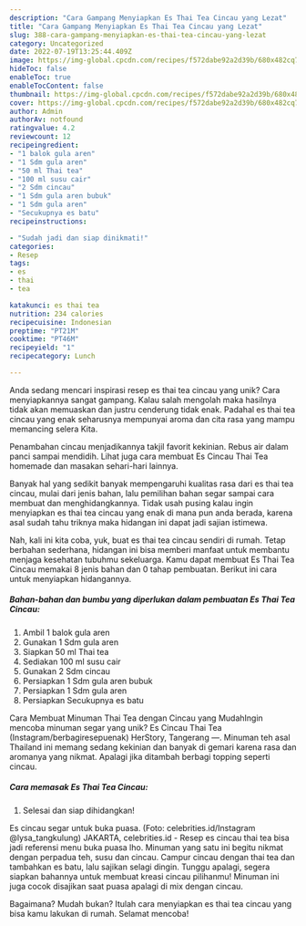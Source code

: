 ```yaml
---
description: "Cara Gampang Menyiapkan Es Thai Tea Cincau yang Lezat"
title: "Cara Gampang Menyiapkan Es Thai Tea Cincau yang Lezat"
slug: 388-cara-gampang-menyiapkan-es-thai-tea-cincau-yang-lezat
category: Uncategorized
date: 2022-07-19T13:25:44.409Z
image: https://img-global.cpcdn.com/recipes/f572dabe92a2d39b/680x482cq70/es-thai-tea-cincau-foto-resep-utama.jpg
hideToc: false
enableToc: true
enableTocContent: false
thumbnail: https://img-global.cpcdn.com/recipes/f572dabe92a2d39b/680x482cq70/es-thai-tea-cincau-foto-resep-utama.jpg
cover: https://img-global.cpcdn.com/recipes/f572dabe92a2d39b/680x482cq70/es-thai-tea-cincau-foto-resep-utama.jpg
author: Admin
authorAv: notfound
ratingvalue: 4.2
reviewcount: 12
recipeingredient:
- "1 balok gula aren"
- "1 Sdm gula aren"
- "50 ml Thai tea"
- "100 ml susu cair"
- "2 Sdm cincau"
- "1 Sdm gula aren bubuk"
- "1 Sdm gula aren"
- "Secukupnya es batu"
recipeinstructions:

- "Sudah jadi dan siap dinikmati!"
categories:
- Resep
tags:
- es
- thai
- tea

katakunci: es thai tea 
nutrition: 234 calories
recipecuisine: Indonesian
preptime: "PT21M"
cooktime: "PT46M"
recipeyield: "1"
recipecategory: Lunch

---
```





Anda sedang mencari inspirasi resep es thai tea cincau yang unik? Cara menyiapkannya sangat gampang. Kalau salah mengolah maka hasilnya tidak akan memuaskan dan justru cenderung tidak enak. Padahal es thai tea cincau yang enak seharusnya mempunyai aroma dan cita rasa yang mampu memancing selera Kita.





Penambahan cincau menjadikannya takjil favorit kekinian. Rebus air dalam panci sampai mendidih. Lihat juga cara membuat Es Cincau Thai Tea homemade dan masakan sehari-hari lainnya.

Banyak hal yang sedikit banyak mempengaruhi kualitas rasa dari es thai tea cincau, mulai dari jenis bahan, lalu pemilihan bahan segar sampai cara membuat dan menghidangkannya. Tidak usah pusing kalau ingin menyiapkan es thai tea cincau yang enak di mana pun anda berada, karena asal sudah tahu triknya maka hidangan ini dapat jadi sajian istimewa.






Nah, kali ini kita coba, yuk, buat es thai tea cincau sendiri di rumah. Tetap berbahan sederhana, hidangan ini bisa memberi manfaat untuk membantu menjaga kesehatan tubuhmu sekeluarga. Kamu dapat membuat Es Thai Tea Cincau memakai 8 jenis bahan dan 0 tahap pembuatan. Berikut ini cara untuk menyiapkan hidangannya.

<!--inarticleads1-->

##### Bahan-bahan dan bumbu yang diperlukan dalam pembuatan Es Thai Tea Cincau:

1. Ambil 1 balok gula aren
1. Gunakan 1 Sdm gula aren
1. Siapkan 50 ml Thai tea
1. Sediakan 100 ml susu cair
1. Gunakan 2 Sdm cincau
1. Persiapkan 1 Sdm gula aren bubuk
1. Persiapkan 1 Sdm gula aren
1. Persiapkan Secukupnya es batu


Cara Membuat Minuman Thai Tea dengan Cincau yang MudahIngin mencoba minuman segar yang unik? Es Cincau Thai Tea (Instagram/berbagiresepuenak) HerStory, Tangerang —. Minuman teh asal Thailand ini memang sedang kekinian dan banyak di gemari karena rasa dan aromanya yang nikmat. Apalagi jika ditambah berbagi topping seperti cincau. 

<!--inarticleads2-->

##### Cara memasak Es Thai Tea Cincau:


1. Selesai dan siap dihidangkan!

Es cincau segar untuk buka puasa. (Foto: celebrities.id/Instagram @lysa_tangkulung) JAKARTA, celebrities.id - Resep es cincau thai tea bisa jadi referensi menu buka puasa lho. Minuman yang satu ini begitu nikmat dengan perpadua teh, susu dan cincau. Campur cincau dengan thai tea dan tambahkan es batu, lalu sajikan selagi dingin. Tunggu apalagi, segera siapkan bahannya untuk membuat kreasi cincau pilihanmu! Minuman ini juga cocok disajikan saat puasa apalagi di mix dengan cincau. 

Bagaimana? Mudah bukan? Itulah cara menyiapkan es thai tea cincau yang bisa kamu lakukan di rumah. Selamat mencoba!
